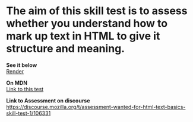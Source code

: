 # The aim of this skill test is to assess whether you understand how to mark up text in HTML to give it structure and meaning.
<strong>See it below</strong><br>
<a href="https://htmlpreview.github.io/?https://github.com/alexandre-j-dev/MDN-Mozilla-Developer-Network/blob/HTML/Test%20your%20skills:%20HTML%20text%20basics/HTML%20text%20basics.html"> Render </a><br>

<strong>On MDN</strong><br>
<a href="https://developer.mozilla.org/en-US/docs/Learn/HTML/Introduction_to_HTML/Test_your_skills:_HTML_text_basics"> Link to this test </a>

<strong>Link to Assessment on discourse</strong><br>
https://discourse.mozilla.org/t/assessment-wanted-for-html-text-basics-skill-test-1/106331

